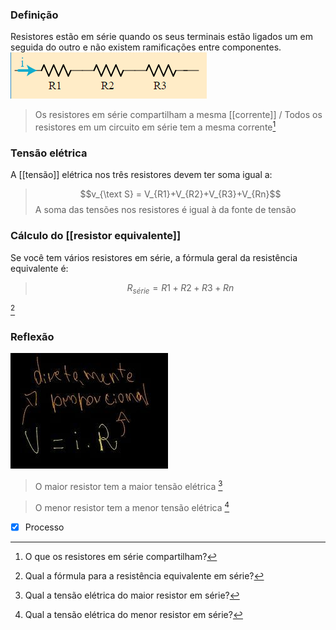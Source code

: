 ### Definição

Resistores estão em série quando os seus terminais estão ligados um em seguida do outro e não existem ramificações entre componentes.
![](Imagens/Pasted%20image%2020200927130432.png)
> Os resistores em série compartilham a mesma [[corrente]] / Todos os resistores em um circuito em série tem a mesma corrente[^1]

[^1]: O que os resistores em série compartilham?

### Tensão elétrica
A [[tensão]] elétrica nos três resistores devem ter soma igual a: 
> $$v_{\text S} = V_{R1}+V_{R2}+V_{R3}+V_{Rn}$$
> A soma das tensões nos resistores é igual à da fonte de tensão
### Cálculo do [[resistor equivalente]]
Se você tem vários resistores em série, a fórmula geral da resistência equivalente é:
> $$R_{série}=R1 + R2+R3+Rn$$

[^2]

[^2]: Qual a fórmula para a resistência equivalente em série?

### Reflexão
![](Imagens/Pasted%20image%2020200927131455.png)
> O maior resistor tem a maior tensão elétrica [^3]

[^3]: Qual a tensão elétrica do maior resistor em série?

> O menor resistor tem a menor tensão elétrica [^4]

[^4]: Qual a tensão elétrica do menor resistor em série?


- [x] Processo 
